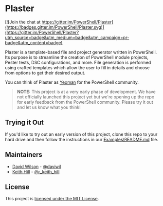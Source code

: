 # Plaster

[![Join the chat at https://gitter.im/PowerShell/Plaster](https://badges.gitter.im/PowerShell/Plaster.svg)](https://gitter.im/PowerShell/Plaster?utm_source=badge&utm_medium=badge&utm_campaign=pr-badge&utm_content=badge)

Plaster is a template-based file and project generator written in PowerShell.  Its purpose is to
streamline the creation of PowerShell module projects, Pester tests, DSC configurations,
and more. File generation is performed using crafted templates which allow the user to
fill in details and choose from options to get their desired output.

You can think of Plaster as [Yeoman](http://yeoman.io) for the PowerShell community.

> **NOTE:** This project is at a very early phase of development.  We have not officially
> launched this project yet but we're opening up the repo for early feedback from the
> PowerShell community.  Please try it out and let us know what you think!

## Trying it Out

If you'd like to try out an early version of this project, clone this repo to your
hard drive and then follow the instructions in our [Examples\README.md](Examples/README.md)
file.

## Maintainers

- [David Wilson](https://github.com/daviwil) - [@daviwil](http://twitter.com/daviwil)
- [Keith Hill](https://github.com/rkeithhill) - [@r_keith_hill](http://twitter.com/r_keith_hill)

## License

This project is [licensed under the MIT License](LICENSE).